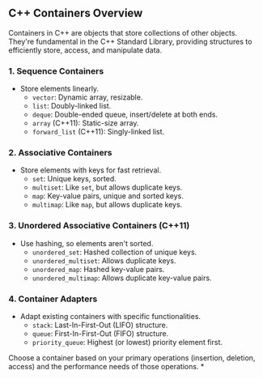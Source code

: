 
## C++ Containers Overview

Containers in C++ are objects that store collections of other objects. They're fundamental in the C++ Standard Library, providing structures to efficiently store, access, and manipulate data.

### 1. Sequence Containers
- Store elements linearly.
  - `vector`: Dynamic array, resizable.
  - `list`: Doubly-linked list.
  - `deque`: Double-ended queue, insert/delete at both ends.
  - `array` (C++11): Static-size array.
  - `forward_list` (C++11): Singly-linked list.

### 2. Associative Containers
- Store elements with keys for fast retrieval.
  - `set`: Unique keys, sorted.
  - `multiset`: Like `set`, but allows duplicate keys.
  - `map`: Key-value pairs, unique and sorted keys.
  - `multimap`: Like `map`, but allows duplicate keys.

### 3. Unordered Associative Containers (C++11)
- Use hashing, so elements aren't sorted.
  - `unordered_set`: Hashed collection of unique keys.
  - `unordered_multiset`: Allows duplicate keys.
  - `unordered_map`: Hashed key-value pairs.
  - `unordered_multimap`: Allows duplicate key-value pairs.

### 4. Container Adapters
- Adapt existing containers with specific functionalities.
  - `stack`: Last-In-First-Out (LIFO) structure.
  - `queue`: First-In-First-Out (FIFO) structure.
  - `priority_queue`: Highest (or lowest) priority element first.

Choose a container based on your primary operations (insertion, deletion, access) and the performance needs of those operations.
*
